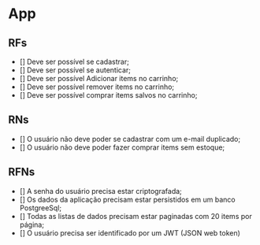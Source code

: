 # App


## RFs

- [] Deve ser possível se cadastrar;
- [] Deve ser possível se autenticar;
- [] Deve ser possível Adicionar items no carrinho;
- [] Deve ser possível remover items no carrinho;
- [] Deve ser possível comprar items salvos no carrinho;

## RNs

- [] O usuário não deve poder se cadastrar com um e-mail duplicado;
- [] O usuário não deve poder fazer comprar items sem estoque;


## RFNs

- [] A senha do usuário precisa estar criptografada;
- [] Os dados da aplicação  precisam estar persistidos em um banco PostgreeSql;
- [] Todas as listas de dados precisam estar paginadas com 20 items por página;
- [] O usuário precisa ser identificado por um JWT (JSON web token)